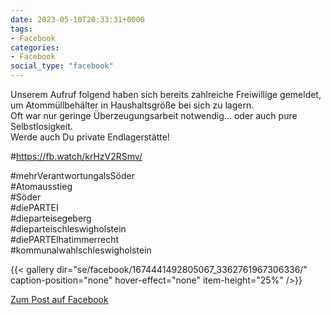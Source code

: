 ```yaml
---
date: 2023-05-10T20:33:31+0000
tags:
- Facebook
categories:
- Facebook
social_type: "facebook"
---
```


Unserem Aufruf folgend haben sich bereits zahlreiche Freiwillige gemeldet, um Atommüllbehälter in Haushaltsgröße bei sich zu lagern.  
Oft war nur geringe Überzeugungsarbeit notwendig... oder auch pure Selbstlosigkeit.  
Werde auch Du private Endlagerstätte!   
  
#https://fb.watch/krHzV2RSmv/  
  
#mehrVerantwortungalsSöder  
#Atomausstieg  
#Söder  
#diePARTEI  
#dieparteisegeberg  
#dieparteischleswigholstein  
#diePARTEIhatimmerrecht  
#kommunalwahlschleswigholstein


  
{{< gallery dir="se/facebook/1674441492805067_3362761967306336/" caption-position="none" hover-effect="none" item-height="25%" />}}
  


[Zum Post auf Facebook](https://www.facebook.com/1674441492805067/posts/3362761967306336/)
